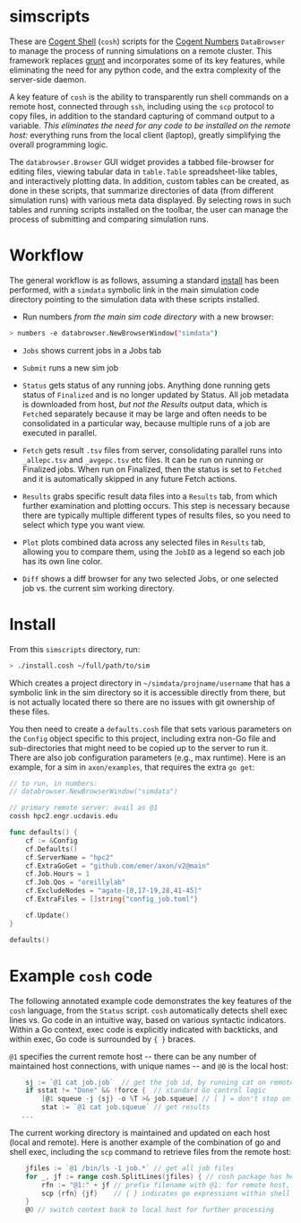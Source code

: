 # simscripts

These are [Cogent Shell](https://github.com/cogentcore/core/tree/main/shell) (`cosh`) scripts for the [Cogent Numbers](https://github.com/cogentcore/cogent/tree/main/numbers) `DataBrowser` to manage the process of running simulations on a remote cluster.  This framework replaces [grunt](https://github.com/emer/grunt) and incorporates some of its key features, while eliminating the need for any python code, and the extra complexity of the server-side daemon.

A key feature of `cosh` is the ability to transparently run shell commands on a remote host, connected through `ssh`, including using the `scp` protocol to copy files, in addition to the standard capturing of command output to a variable.  _This eliminates the need for any code to be installed on the remote host:_ everything runs from the local client (laptop), greatly simplifying the overall programming logic.

The `databrowser.Browser` GUI widget provides a tabbed file-browser for editing files, viewing tabular data in `table.Table` spreadsheet-like tables, and interactively plotting data.  In addition, custom tables can be created, as done in these scripts, that summarize directories of data (from different simulation runs) with various meta data displayed.  By selecting rows in such tables and running scripts installed on the toolbar, the user can manage the process of submitting and comparing simulation runs.

# Workflow

The general workflow is as follows, assuming a standard [install](#install) has been performed, with a `simdata` symbolic link in the main simulation code directory pointing to the simulation data with these scripts installed.

* Run numbers _from the main sim code directory_ with a new browser:

```sh
> numbers -e databrowser.NewBrowserWindow("simdata")
``` 

* `Jobs` shows current jobs in a Jobs tab

* `Submit` runs a new sim job

* `Status` gets status of any running jobs.  Anything done running gets status of `Finalized` and is no longer updated by Status.  All job metadata is downloaded from host, _but not the Results_ output data, which is `Fetch`ed separately because it may be large and often needs to be consolidated in a particular way, because multiple runs of a job are executed in parallel.

* `Fetch` gets result `.tsv` files from server, consolidating parallel runs into `_allepc.tsv` and `_avgepc.tsv` etc files.  It can be run on running or Finalized jobs.  When run on Finalized, then the status is set to `Fetched` and it is automatically skipped in any future Fetch actions.

* `Results` grabs specific result data files into a `Results` tab, from which further examination and plotting occurs.  This step is necessary because there are typically multiple different types of results files, so you need to select which type you want view.

* `Plot` plots combined data across any selected files in `Results` tab, allowing you to compare them, using the `JobID` as a legend so each job has its own line color.

* `Diff` shows a diff browser for any two selected Jobs, or one selected job vs. the current sim working directory.

# Install

From this `simscripts` directory, run:

```sh
> ./install.cosh ~/full/path/to/sim
```

Which creates a project directory in `~/simdata/projname/username` that has a symbolic link in the sim directory so it is accessible directly from there, but is not actually located there so there are no issues with git ownership of these files.

You then need to create a `defaults.cosh` file that sets various parameters on the `Config` object specific to this project, including extra non-Go file and sub-directories that might need to be copied up to the server to run it.  There are also job configuration parameters (e.g., max runtime).  Here is an example, for a sim in `axon/examples`, that requires the extra `go get`:

```go
// to run, in numbers:
// databrowser.NewBrowserWindow("simdata")

// primary remote server: avail as @1
cossh hpc2.engr.ucdavis.edu

func defaults() {
	cf := &Config
	cf.Defaults()
	cf.ServerName = "hpc2"
	cf.ExtraGoGet = "github.com/emer/axon/v2@main"
	cf.Job.Hours = 1
	cf.Job.Qos = "oreillylab"
	cf.ExcludeNodes = "agate-[0,17-19,28,41-45]"
	cf.ExtraFiles = []string{"config_job.toml"}

	cf.Update()
}

defaults()
```

# Example `cosh` code

The following annotated example code demonstrates the key features of the `cosh` language, from the `Status` script. `cosh` automatically detects shell exec lines vs. Go code in an intuitive way, based on various syntactic indicators.  Within a Go context, exec code is explicitly indicated with backticks, and within exec, Go code is surrounded by `{ }` braces.

`@1` specifies the current remote host -- there can be any number of maintained host connections, with unique names -- and `@0` is the local host:

```go
	sj := `@1 cat job.job`  // get the job id, by running cat on remote host @1
	if sstat != "Done" && !force {  // standard Go control logic
		[@1 squeue -j {sj} -o %T >& job.squeue] // [ ] = don't stop on failure
		stat := `@1 cat job.squeue` // get results
   ...
```

The current working directory is maintained and updated on each host (local and remote).  Here is another example of the combination of go and shell exec, including the `scp` command to retrieve files from the remote host:

```go
	jfiles := `@1 /bin/ls -1 job.*` // get all job files
	for _, jf := range cosh.SplitLines(jfiles) { // cosh package has helper functions
		rfn := "@1:" + jf // prefix filename with @1: for remote host, otherwise local
		scp {rfn} {jf}    // { } indicates go expressions within shell exec context
	}
	@0 // switch context back to local host for further processing
```
